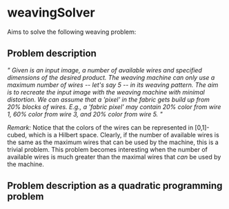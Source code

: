 # weavingSolver
Aims to solve the following weaving problem:

## Problem description
_"
  Given is an input image, a number of available wires and specified dimensions of the desired product.
  The weaving machine can only use a maximum number of wires -- let's say 5 -- in its weaving pattern.
  The aim is to recreate the input image with the weaving machine with minimal distortion.
  We can assume that a 'pixel' in the fabric gets build up from 20% blocks of wires. 
  E.g., a 'fabric pixel' may contain 20% color from wire 1, 60% color from wire 3, and 20% color from wire 5.
"_

*Remark:*
Notice that the colors of the wires can be represented in [0,1]-cubed, which is a Hilbert space.
Clearly, if the number of available wires is the same as the maximum wires that can be used by the machine, this is a trivial problem.
This problem becomes interesting when the number of available wires is much greater than the maximal wires that _can_ be used by the machine.
 
## Problem description as a quadratic programming problem
